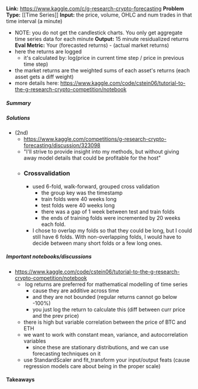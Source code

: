 **Link:** https://www.kaggle.com/c/g-research-crypto-forecasting
**Problem Type:** [[Time Series]]
**Input:** the price, volume, OHLC and num trades in that time interval (a minute)
- NOTE: you do not get the candlestick charts. You only get aggregate time series data for each minute
**Output:** 15 minute residualized returns
**Eval Metric:**
Your (forecasted returns) - (actual market returns)
- here the returns are logged
	- it's calculated by: log(price in current time step / price in previous time step)
- the market returns are the weighted sums of each asset's returns (each asset gets a diff weight)
- more details here: https://www.kaggle.com/code/cstein06/tutorial-to-the-g-research-crypto-competition/notebook
##### Summary
##### Solutions
- (2nd)
	- https://www.kaggle.com/competitions/g-research-crypto-forecasting/discussion/323098
	- "I'll strive to provide insight into my methods, but without giving away model details that could be profitable for the host"
	- ### Crossvalidation
		- used 6-fold, walk-forward, grouped cross validation
			- the group key was the timestamp
			- train folds were 40 weeks long
			- test folds were 40 weeks long
			- there was a gap of 1 week between test and train folds
			- the ends of training folds were incremented by 20 weeks each fold.
		- I chose to overlap my folds so that they could be long, but I could still have 6 folds. With non-overlapping folds, I would have to decide between many short folds or a few long ones.

##### Important notebooks/discussions
- https://www.kaggle.com/code/cstein06/tutorial-to-the-g-research-crypto-competition/notebook
	-  log returns are preferred for mathematical modelling of time series
		- cause they are additive across time
		- and they are not bounded (regular returns cannot go below -100%)
		- you just log the return to calculate this (diff between curr price and the prev price)
	- there is high but variable correlation between the price of BTC and ETH
	- we want to work with constant mean, variance, and autocorrelation variables
		- since these are stationary distributions, and we can use forecasting techniques on it
	- use StandardScaler and fit_transform your input/output feats (cause regression models care about being in the proper scale)


#### Takeaways